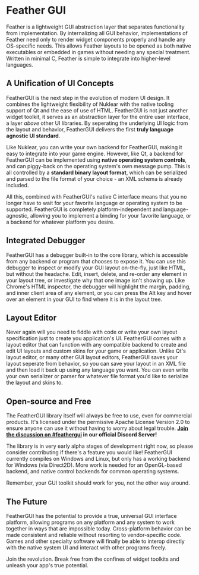 # Feather GUI
Feather is a lightweight GUI abstraction layer that separates functionality from implementation. By internalizing all GUI behavior, implementations of Feather need only to render widget components properly and handle any OS-specific needs. This allows Feather layouts to be opened as both native executables or embedded in games without needing any special treatment. Written in minimal C, Feather is simple to integrate into higher-level languages.

## A Unification of UI Concepts

FeatherGUI is the next step in the evolution of modern UI design. It combines the lightweight flexibility of Nuklear with the native tooling support of Qt and the ease of use of HTML. FeatherGUI is not just another widget toolkit, it serves as an abstraction layer for the entire user interface, a layer *above* other UI libraries. By seperating the underlying UI logic from the layout and behavior, FeatherGUI delivers the first **truly language agnostic UI standard**.

Like Nuklear, you can write your own backend for FeatherGUI, making it easy to integrate into your game engine. However, like Qt, a backend for FeatherGUI can be implemented using **native operating system controls**, and can piggy-back on the operating system's own message pump. This is all controlled by a **standard binary layout format**, which can be serialized and parsed to the file format of your choice - an XML schema is already included. 

All this, combined with FeatherGUI's native C interface means that you no longer have to wait for your favorite language or operating system to be supported. FeatherGUI is completely platform-independent and language-agnostic, allowing you to implement a binding for your favorite language, or a backend for whatever platform you desire.

## Integrated Debugger

FeatherGUI has a debugger built-in to the core library, which is accessible from any backend or program that chooses to expose it. You can use this debugger to inspect or modify your GUI layout on-the-fly, just like HTML, but without the headache. Edit, insert, delete, and re-order any element in your layout tree, or investigate why that one image isn't showing up. Like Chrome's HTML inspector, the debugger will highlight the margin, padding, and inner client area of any element, or you can press the Alt key and hover over an element in your GUI to find where it is in the layout tree.

## Layout Editor

Never again will you need to fiddle with code or write your own layout specification just to create you application's UI. FeatherGUI comes with a layout editor that can function with any compatible backend to create and edit UI layouts and custom skins for your game or application. Unlike Qt's layout editor, or many other GUI layout editors, FeatherGUI saves your layout seperate from behavior, so you can save your layout in an XML file and then load it back up using any language you want. You can even write your own serializer or parser for whatever file format you'd like to serialize the layout and skins to.

## Open-source and Free

The FeatherGUI library itself will always be free to use, even for commercial products. It's licensed under the permissive Apache License Version 2.0 to ensure anyone can use it without having to worry about legal trouble. **[Join the discussion on #feathergui](https://discord.gg/nFczp8J) in our official Discord Server!**

The library is in very early alpha stages of development right now, so please consider contributing if there's a feature you would like! FeatherGUI currently compiles on Windows and Linux, but only has a working backend for Windows (via Direct2D). More work is needed for an OpenGL-based backend, and native control backends for common operating systems.

Remember, your GUI toolkit should work for you, not the other way around.

## The Future

FeatherGUI has the potential to provide a true, universal GUI interface platform, allowing programs on any platform and any system to work together in ways that are impossible today. Cross-platform behavior can be made consistent and reliable without resorting to vendor-specific code. Games and other specialty software will finally be able to interop directly with the native system UI and interact with other programs freely.

Join the revolution. Break free from the confines of widget toolkits and unleash your app's true potential.